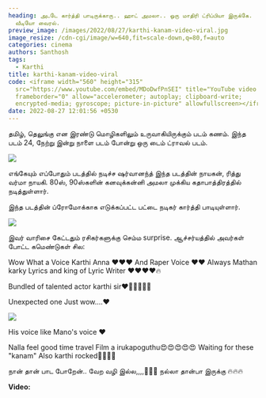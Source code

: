 ```yaml
---
heading: அடடே கார்த்தி பாடிருக்காரு.. ஹாட் அமலா.. ஒரு மாதிரி ட்ரிப்பியா இருக்கே.
  வீடியோ வைரல்.
preview_image: /images/2022/08/27/karthi-kanam-video-viral.jpg
image_resize: /cdn-cgi/image/w=640,fit=scale-down,q=80,f=auto
categories: cinema
authors: Santhosh
tags:
  - Karthi
title: karthi-kanam-video-viral
code: <iframe width="560" height="315"
  src="https://www.youtube.com/embed/MDoDwfPnSEI" title="YouTube video player"
  frameborder="0" allow="accelerometer; autoplay; clipboard-write;
  encrypted-media; gyroscope; picture-in-picture" allowfullscreen></iframe>
date: 2022-08-27 12:01:56 +0530
---
```

தமிழ், தெலுங்கு என இரண்டு மொழிகளிலும் உருவாகியிருக்கும் படம் கணம். இந்த படம் 24, நேற்று இன்று நாளை படம் போன்று ஒரு டைம் ட்ராவல் படம்.

![](/images/2022/08/27/karthi-video-song-kanam.jpg)

எங்கேயும் எப்போதும் படத்தில் நடிச்ச ஷர்வானந்த் இந்த படத்தின் நாயகன், ரித்து வர்மா  நாயகி. 80ஸ், 90ஸ்களின் கனவுக்கன்னி அமலா முக்கிய கதாபாத்திரத்தில் நடித்துள்ளார்.

இந்த படத்தின் ப்ரோமோக்காக எடுக்கப்பட்ட பட்டை நடிகர் கார்த்தி பாடியுள்ளார்.

![](/images/2022/08/27/karthi-video-song-kanam-1.jpg)

இவர் வாரிசை கேட்டதும் ரசிகர்களுக்கு செம்ம surprise. ஆச்சர்யத்தில் அவர்கள் போட்ட கமெண்டுகள் சில:

Wow What a Voice Karthi Anna ❤❤❤ And Raper Voice ❤❤ Always Mathan karky Lyrics and king of Lyric Writer ❤❤❤❤🔥

Bundled of talented actor karthi sir♥️💯🔥🧚🏻‍♂

Unexpected one
Just wow....❤️

![](/images/2022/08/27/karthi-video-song-kanam-2.jpg)

His voice like Mano's voice ❤️

Nalla feel good time travel Film a irukapoguthu😍😍😍😍😍
Waiting for these "kanam"
Also karthi rocked💪💪💪💪

நான் தான் பாட போறேன்.. வேற வழி இல்ல,,,,🤣😄😄
நல்லா தான்பா இருக்கு 🔥🔥🔥

**Video:**